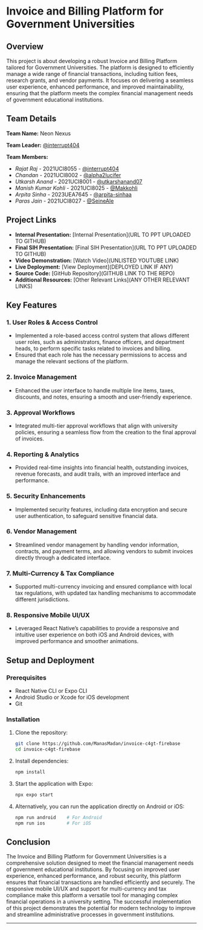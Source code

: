 # Invoice and Billing Platform for Government Universities

## Overview

This project is about developing a robust Invoice and Billing Platform tailored for Government Universities. The platform is designed to efficiently manage a wide range of financial transactions, including tuition fees, research grants, and vendor payments. It focuses on delivering a seamless user experience, enhanced performance, and improved maintainability, ensuring that the platform meets the complex financial management needs of government educational institutions.

## Team Details

**Team Name:** Neon Nexus

**Team Leader:** [@interrupt404](https://github.com/interrupt404)

**Team Members:**

- *Rajat Raj* - 2021UCI8055 - [@interrupt404](https://github.com/interrupt404)
- *Chandan* - 2021UCI8002 - [@alpha2lucifer](https://github.com/alpha2lucifer)
- *Utkarsh Anand* - 2021UCI8001 - [@utkarshanand07](https://github.com/utkarshanand07)
- *Manish Kumar Kohli* - 2021UCI8025 - [@Makkohli](https://github.com/Makkohli)
- *Arpita Sinha* - 2023UEA7645 - [@arpita-sinhaa](https://github.com/arpita-sinhaa)
- *Paras Jain* - 2021UCI8027 - [@SeineAle](https://github.com/SeineAle)

## Project Links

- **Internal Presentation:** [Internal Presentation](URL TO PPT UPLOADED TO GITHUB)
- **Final SIH Presentation:** [Final SIH Presentation](URL TO PPT UPLOADED TO GITHUB)
- **Video Demonstration:** [Watch Video](UNLISTED YOUTUBE LINK)
- **Live Deployment:** [View Deployment](DEPLOYED LINK IF ANY)
- **Source Code:** [GitHub Repository](GITHUB LINK TO THE REPO)
- **Additional Resources:** [Other Relevant Links](ANY OTHER RELEVANT LINKS)

## Key Features

### 1. User Roles & Access Control

- Implemented a role-based access control system that allows different user roles, such as administrators, finance officers, and department heads, to perform specific tasks related to invoices and billing.
- Ensured that each role has the necessary permissions to access and manage the relevant sections of the platform.

### 2. Invoice Management

- Enhanced the user interface to handle multiple line items, taxes, discounts, and notes, ensuring a smooth and user-friendly experience.

### 3. Approval Workflows

- Integrated multi-tier approval workflows that align with university policies, ensuring a seamless flow from the creation to the final approval of invoices.

### 4. Reporting & Analytics

- Provided real-time insights into financial health, outstanding invoices, revenue forecasts, and audit trails, with an improved interface and performance.

### 5. Security Enhancements

- Implemented security features, including data encryption and secure user authentication, to safeguard sensitive financial data.

### 6. Vendor Management

- Streamlined vendor management by handling vendor information, contracts, and payment terms, and allowing vendors to submit invoices directly through a dedicated interface.

### 7. Multi-Currency & Tax Compliance

- Supported multi-currency invoicing and ensured compliance with local tax regulations, with updated tax handling mechanisms to accommodate different jurisdictions.

### 8. Responsive Mobile UI/UX

- Leveraged React Native’s capabilities to provide a responsive and intuitive user experience on both iOS and Android devices, with improved performance and smoother animations.

## Setup and Deployment

### Prerequisites

- React Native CLI or Expo CLI
- Android Studio or Xcode for iOS development
- Git

### Installation

1. Clone the repository:

   ```bash
   git clone https://github.com/ManasMadan/invoice-c4gt-firebase
   cd invoice-c4gt-firebase
   ```

2. Install dependencies:

   ```bash
   npm install
   ```

3. Start the application with Expo:

   ```bash
   npx expo start
   ```

4. Alternatively, you can run the application directly on Android or iOS:

   ```bash
   npm run android    # For Android
   npm run ios        # For iOS
   ```

## Conclusion

The Invoice and Billing Platform for Government Universities is a comprehensive solution designed to meet the financial management needs of government educational institutions. By focusing on improved user experience, enhanced performance, and robust security, this platform ensures that financial transactions are handled efficiently and securely. The responsive mobile UI/UX and support for multi-currency and tax compliance make this platform a versatile tool for managing complex financial operations in a university setting. The successful implementation of this project demonstrates the potential for modern technology to improve and streamline administrative processes in government institutions.

--- 
